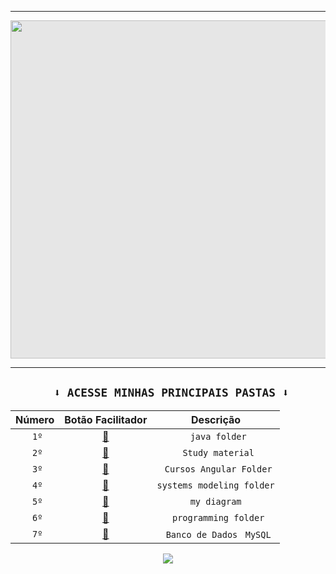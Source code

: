 
<hr>
<img style="-webkit-user-select: none;margin: auto;cursor: zoom-in;background-color: hsl(0, 0%, 90%);transition: background-color 300ms;" src="https://i.pinimg.com/originals/66/29/ac/6629ac69eee96adbe0880b4f06afdc26.gif" width="863" height="541">
<div> 
 
 <hr>
 
 <div>

</div>
    
<div 


### [](/)

<div align="center">

 ## ` ⬇️ ACESSE MINHAS PRINCIPAIS PASTAS ⬇️`

|   Número  |  Botão Facilitador    |    Descrição    |                                                                                            
| :---:         |     :---:      |          :---: |
| ` 1º` | [📂](https://github.com/JoaoSchrock/Java/)     | ` java folder` |                                                   
| ` 2º` | [📂](https://github.com/JoaoSchrock/Study-material/)     | ` Study material` |
| ` 3º` | [📂](https://github.com/JoaoSchrock/curso-angular-rest-spring-boot-api/)     | ` Cursos Angular Folder` |
| ` 4º` | [📂]( https://github.com/JoaoSchrock/Projeto-de-Software/tree/main/)     | `systems modeling folder` |
| ` 5º` | [📂]( https://github.com/JoaoSchrock/my-diagram/)     | `my diagram` |
| ` 6º`     | [📂](https://github.com/JoaoSchrock/Curiosidades/) | ` programming folder`      |
| ` 7º`     | [📂](https://github.com/JoaoSchrock/Framework/) | ` Banco de Dados` ` MySQL`       |



<a href="https://www.youtube.com/channel/UCY1ZlKV-bSjpBNw4GkXboBA" target="_blank"><img src="https://img.shields.io/badge/YouTube-FF0000?style=for-the-badge&logo=youtube&logoColor=white" target="_blank"></a>

